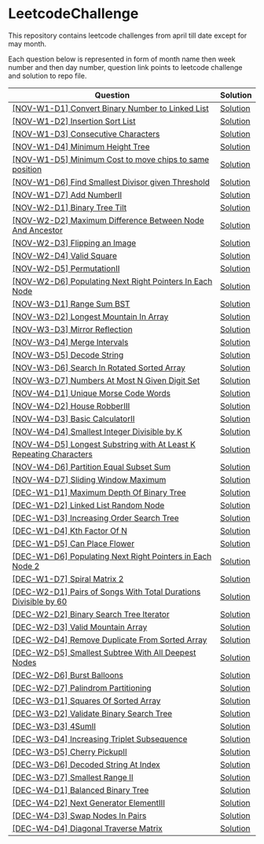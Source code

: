 # LeetcodeChallenge

This repository contains leetcode challenges from april till date except for may month.  

Each question below is represented in form of month name then week number and then day number, question link points to leetcode challenge and solution to repo file.

|Question |Solution|
|---------|--------|
|[[NOV-W1-D1] Convert Binary Number to Linked List](https://leetcode.com/explore/challenge/card/november-leetcoding-challenge/564/week-1-november-1st-november-7th/3516/)|[Solution](https://github.com/amrendrabagga/LeetcodeChallenge/blob/master/src/main/java/november/week1/Day1_ConvertBinaryNumberInLinkedListToInteger.java)|
|[[NOV-W1-D2] Insertion Sort List](https://leetcode.com/explore/challenge/card/november-leetcoding-challenge/564/week-1-november-1st-november-7th/3517/)|[Solution](https://github.com/amrendrabagga/LeetcodeChallenge/blob/master/src/main/java/november/week1/Day2_InsertionSortList.java)|
|[[NOV-W1-D3] Consecutive Characters](https://leetcode.com/explore/challenge/card/november-leetcoding-challenge/564/week-1-november-1st-november-7th/3518/)|[Solution](https://github.com/amrendrabagga/LeetcodeChallenge/blob/master/src/main/java/november/week1/Day3_ConsecutiveCharacters.java)|
|[[NOV-W1-D4] Minimum Height Tree](https://leetcode.com/explore/challenge/card/november-leetcoding-challenge/564/week-1-november-1st-november-7th/3519/)|[Solution](https://github.com/amrendrabagga/LeetcodeChallenge/blob/master/src/main/java/november/week1/Day4_MinimumHeightTrees.java)|
|[[NOV-W1-D5] Minimum Cost to move chips to same position](https://leetcode.com/explore/challenge/card/november-leetcoding-challenge/564/week-1-november-1st-november-7th/3520/)|[Solution](https://github.com/amrendrabagga/LeetcodeChallenge/blob/master/src/main/java/november/week1/Day5_MinimumCostToMoveCoinsToSamePosition.java)|
|[[NOV-W1-D6] Find Smallest Divisor given Threshold](https://leetcode.com/explore/challenge/card/november-leetcoding-challenge/564/week-1-november-1st-november-7th/3521/)|[Solution](https://github.com/amrendrabagga/LeetcodeChallenge/blob/master/src/main/java/november/week1/Day6_SmallestDivisorGivenThreshold.java)|
|[[NOV-W1-D7] Add NumberII](https://leetcode.com/explore/challenge/card/november-leetcoding-challenge/564/week-1-november-1st-november-7th/3522/)|[Solution](https://github.com/amrendrabagga/LeetcodeChallenge/blob/master/src/main/java/november/week1/Day7_AddTwoNumbers2.java)|
|[[NOV-W2-D1] Binary Tree Tilt](https://leetcode.com/explore/challenge/card/november-leetcoding-challenge/565/week-2-november-8th-november-14th/3524/)|[Solution](https://github.com/amrendrabagga/LeetcodeChallenge/blob/master/src/main/java/november/week2/Day1_BinaryTreeTilt.java)|
|[[NOV-W2-D2] Maximum Difference Between Node And Ancestor](https://leetcode.com/explore/challenge/card/november-leetcoding-challenge/565/week-2-november-8th-november-14th/3525/)|[Solution](https://github.com/amrendrabagga/LeetcodeChallenge/blob/master/src/main/java/november/week2/Day2_MaximumDifferenceBetweenNodeAndAncestor.java)|
|[[NOV-W2-D3] Flipping an Image](https://leetcode.com/explore/challenge/card/november-leetcoding-challenge/565/week-2-november-8th-november-14th/3526/)|[Solution](https://github.com/amrendrabagga/LeetcodeChallenge/blob/master/src/main/java/november/week2/Day3_FlippingImage.java)|
|[[NOV-W2-D4] Valid Square](https://leetcode.com/explore/challenge/card/november-leetcoding-challenge/565/week-2-november-8th-november-14th/3527/)|[Solution](https://github.com/amrendrabagga/LeetcodeChallenge/blob/master/src/main/java/november/week2/Day4_ValidSquare.java)|
|[[NOV-W2-D5] PermutationII](https://leetcode.com/explore/challenge/card/november-leetcoding-challenge/565/week-2-november-8th-november-14th/3528/)|[Solution](https://github.com/amrendrabagga/LeetcodeChallenge/blob/master/src/main/java/november/week2/Day5_Permutation2.java)|
|[[NOV-W2-D6] Populating Next Right Pointers In Each Node](https://leetcode.com/explore/challenge/card/november-leetcoding-challenge/565/week-2-november-8th-november-14th/3529/)|[Solution](https://github.com/amrendrabagga/LeetcodeChallenge/blob/master/src/main/java/november/week2/Day6_PopulatingNextRightPointer.java)|
|[[NOV-W3-D1] Range Sum BST](https://leetcode.com/explore/challenge/card/november-leetcoding-challenge/566/week-3-november-15th-november-21st/3532/)|[Solution](https://github.com/amrendrabagga/LeetcodeChallenge/blob/master/src/main/java/november/week3/Day1_RangeSumBST.java)|
|[[NOV-W3-D2] Longest Mountain In Array](https://leetcode.com/explore/challenge/card/november-leetcoding-challenge/566/week-3-november-15th-november-21st/3533/)|[Solution](https://github.com/amrendrabagga/LeetcodeChallenge/blob/master/src/main/java/november/week3/Day2_LongestMountainInArray.java)|
|[[NOV-W3-D3] Mirror Reflection](https://leetcode.com/explore/challenge/card/november-leetcoding-challenge/566/week-3-november-15th-november-21st/3534/)|[Solution](https://github.com/amrendrabagga/LeetcodeChallenge/blob/master/src/main/java/november/week3/Day3_MirrorReflection.java)|
|[[NOV-W3-D4] Merge Intervals](https://leetcode.com/explore/challenge/card/november-leetcoding-challenge/566/week-3-november-15th-november-21st/3535/)|[Solution](https://github.com/amrendrabagga/LeetcodeChallenge/blob/master/src/main/java/november/week3/Day4_MergeIntervals.java)|
|[[NOV-W3-D5] Decode String](https://leetcode.com/explore/challenge/card/november-leetcoding-challenge/566/week-3-november-15th-november-21st/3536/)|[Solution](https://github.com/amrendrabagga/LeetcodeChallenge/blob/master/src/main/java/november/week3/Day5_DecodeString.java)|
|[[NOV-W3-D6] Search In Rotated Sorted Array](https://leetcode.com/explore/challenge/card/november-leetcoding-challenge/566/week-3-november-15th-november-21st/3537/)|[Solution](https://github.com/amrendrabagga/LeetcodeChallenge/blob/master/src/main/java/november/week3/Day6_SearchInSortedArray.java)|
|[[NOV-W3-D7] Numbers At Most N Given Digit Set](https://leetcode.com/explore/challenge/card/november-leetcoding-challenge/566/week-3-november-15th-november-21st/3538/)|[Solution](https://github.com/amrendrabagga/LeetcodeChallenge/blob/master/src/main/java/november/week3/Day7_NumbersAtMostNGivenDigitSet.java)|
|[[NOV-W4-D1] Unique Morse Code Words](https://leetcode.com/explore/challenge/card/november-leetcoding-challenge/567/week-4-november-22nd-november-28th/3540/)|[Solution](https://github.com/amrendrabagga/LeetcodeChallenge/blob/master/src/main/java/november/week4/Day1_UniqueMorseCodeWords.java)|
|[[NOV-W4-D2] House RobberIII](https://leetcode.com/explore/challenge/card/november-leetcoding-challenge/567/week-4-november-22nd-november-28th/3541/)|[Solution](https://github.com/amrendrabagga/LeetcodeChallenge/blob/master/src/main/java/november/week4/Day2_HouseRobber3.java)|
|[[NOV-W4-D3] Basic CalculatorII](https://leetcode.com/explore/challenge/card/november-leetcoding-challenge/567/week-4-november-22nd-november-28th/3542/)|[Solution](https://github.com/amrendrabagga/LeetcodeChallenge/blob/master/src/main/java/november/week4/Day3_BasicCalculator2.java)|
|[[NOV-W4-D4] Smallest Integer Divisible by K](https://leetcode.com/explore/challenge/card/november-leetcoding-challenge/567/week-4-november-22nd-november-28th/3542/)|[Solution](https://github.com/amrendrabagga/LeetcodeChallenge/blob/master/src/main/java/november/week4/Day4_SmallestIntegerDivisibleByK.java)|
|[[NOV-W4-D5] Longest Substring with At Least K Repeating Characters](https://leetcode.com/explore/challenge/card/november-leetcoding-challenge/567/week-4-november-22nd-november-28th/3543/)|[Solution](https://github.com/amrendrabagga/LeetcodeChallenge/blob/master/src/main/java/november/week4/Day5_LongestSubstringWithAtLeastKRepeatingCharacters.java)|
|[[NOV-W4-D6] Partition Equal Subset Sum](https://leetcode.com/explore/challenge/card/november-leetcoding-challenge/567/week-4-november-22nd-november-28th/3544/)|[Solution](https://github.com/amrendrabagga/LeetcodeChallenge/blob/master/src/main/java/november/week4/Day6_PartitionEqualSubsetSum.java)|
|[[NOV-W4-D7] Sliding Window Maximum](https://leetcode.com/explore/challenge/card/november-leetcoding-challenge/567/week-4-november-22nd-november-28th/3545/)|[Solution](https://github.com/amrendrabagga/LeetcodeChallenge/blob/master/src/main/java/november/week4/Day7_SlidingWindowMaximum.java)|
|[[DEC-W1-D1] Maximum Depth Of Binary Tree](https://leetcode.com/explore/challenge/card/december-leetcoding-challenge/569/week-1-december-1st-december-7th/3551/)|[Solution](https://github.com/amrendrabagga/LeetcodeChallenge/blob/master/src/main/java/december/week1/Day1_MaximumDepthOfBinaryTree.java)|
|[[DEC-W1-D2] Linked List Random Node](https://leetcode.com/explore/challenge/card/december-leetcoding-challenge/569/week-1-december-1st-december-7th/3552/)|[Solution](https://github.com/amrendrabagga/LeetcodeChallenge/blob/master/src/main/java/december/week1/Day2_LinkedListRandomNode.java)|
|[[DEC-W1-D3] Increasing Order Search Tree](https://leetcode.com/explore/challenge/card/december-leetcoding-challenge/569/week-1-december-1st-december-7th/3553/)|[Solution](https://github.com/amrendrabagga/LeetcodeChallenge/blob/master/src/main/java/december/week1/Day3_IncreasingOrderSearchTree.java)|
|[[DEC-W1-D4] Kth Factor Of N](https://leetcode.com/explore/challenge/card/december-leetcoding-challenge/569/week-1-december-1st-december-7th/3554/)|[Solution](https://github.com/amrendrabagga/LeetcodeChallenge/blob/master/src/main/java/december/week1/Day4_TheKthFactorOfN.java)|
|[[DEC-W1-D5] Can Place Flower](https://leetcode.com/explore/challenge/card/december-leetcoding-challenge/569/week-1-december-1st-december-7th/3555/)|[Solution](https://github.com/amrendrabagga/LeetcodeChallenge/blob/master/src/main/java/december/week1/Day5_CanPlaceFlowers.java)|
|[[DEC-W1-D6] Populating Next Right Pointers in Each Node 2](https://leetcode.com/explore/challenge/card/december-leetcoding-challenge/569/week-1-december-1st-december-7th/3556/)|[Solution](https://github.com/amrendrabagga/LeetcodeChallenge/blob/master/src/main/java/december/week1/Day6_PopulatingEachPointerInEachNode2.java)|
|[[DEC-W1-D7] Spiral Matrix 2](https://leetcode.com/explore/challenge/card/december-leetcoding-challenge/569/week-1-december-1st-december-7th/3557/)|[Solution](https://github.com/amrendrabagga/LeetcodeChallenge/blob/master/src/main/java/december/week1/Day7_SpiralMatrix2.java)|
|[[DEC-W2-D1] Pairs of Songs With Total Durations Divisible by 60](https://leetcode.com/explore/challenge/card/december-leetcoding-challenge/570/week-2-december-8th-december-14th/3559/)|[Solution](https://github.com/amrendrabagga/LeetcodeChallenge/blob/master/src/main/java/december/week2/Day1_NumOfPairDivisibleBy60.java)|
|[[DEC-W2-D2] Binary Search Tree Iterator](https://leetcode.com/explore/challenge/card/december-leetcoding-challenge/570/week-2-december-8th-december-14th/3560/)|[Solution](https://github.com/amrendrabagga/LeetcodeChallenge/blob/master/src/main/java/december/week2/Day2_BinarySearchTreeIterator.java)|
|[[DEC-W2-D3] Valid Mountain Array](https://leetcode.com/explore/challenge/card/december-leetcoding-challenge/570/week-2-december-8th-december-14th/3561/)|[Solution](https://github.com/amrendrabagga/LeetcodeChallenge/blob/master/src/main/java/december/week2/Day3_ValidMountainArray.java)|
|[[DEC-W2-D4] Remove Duplicate From Sorted Array](https://leetcode.com/explore/challenge/card/december-leetcoding-challenge/570/week-2-december-8th-december-14th/3562/)|[Solution](https://github.com/amrendrabagga/LeetcodeChallenge/blob/master/src/main/java/december/week2/Day4_RemoveDuplicates.java)|
|[[DEC-W2-D5] Smallest Subtree With All Deepest Nodes](https://leetcode.com/explore/challenge/card/december-leetcoding-challenge/570/week-2-december-8th-december-14th/3563/)|[Solution](https://github.com/amrendrabagga/LeetcodeChallenge/blob/master/src/main/java/december/week2/Day5_SmallestSubtreeWithAllDeepestNodes.java)|
|[[DEC-W2-D6] Burst Balloons](https://leetcode.com/explore/challenge/card/december-leetcoding-challenge/570/week-2-december-8th-december-14th/3564/)|[Solution](https://github.com/amrendrabagga/LeetcodeChallenge/blob/master/src/main/java/december/week2/Day6_BurstBalloons.java)|
|[[DEC-W2-D7] Palindrom Partitioning](https://leetcode.com/explore/challenge/card/december-leetcoding-challenge/570/week-2-december-8th-december-14th/3565/)|[Solution](https://github.com/amrendrabagga/LeetcodeChallenge/blob/master/src/main/java/december/week2/Day7_PalindromPartitioning.java)|
|[[DEC-W3-D1] Squares Of Sorted Array](https://leetcode.com/explore/challenge/card/december-leetcoding-challenge/571/week-3-december-15th-december-21st/3567/)|[Solution](https://github.com/amrendrabagga/LeetcodeChallenge/blob/master/src/main/java/december/week3/Day1_SquaresOfSortedArray.java)|
|[[DEC-W3-D2] Validate Binary Search Tree](https://leetcode.com/explore/challenge/card/december-leetcoding-challenge/571/week-3-december-15th-december-21st/3568/)|[Solution](https://github.com/amrendrabagga/LeetcodeChallenge/blob/master/src/main/java/december/week3/Day2_ValidateBinarySearchTree.java)|
|[[DEC-W3-D3] 4SumII](https://leetcode.com/explore/challenge/card/december-leetcoding-challenge/571/week-3-december-15th-december-21st/3569/)|[Solution](https://github.com/amrendrabagga/LeetcodeChallenge/blob/master/src/main/java/december/week3/Day3_4SumII.java)|
|[[DEC-W3-D4] Increasing Triplet Subsequence](https://leetcode.com/explore/challenge/card/december-leetcoding-challenge/571/week-3-december-15th-december-21st/3570/)|[Solution](https://github.com/amrendrabagga/LeetcodeChallenge/blob/master/src/main/java/december/week3/Day4_IncreasingTripletSubsequence.java)|
|[[DEC-W3-D5] Cherry PickupII](https://leetcode.com/explore/challenge/card/december-leetcoding-challenge/571/week-3-december-15th-december-21st/3571/)|[Solution](https://github.com/amrendrabagga/LeetcodeChallenge/blob/master/src/main/java/december/week3/Day5_CherryPickII.java)|
|[[DEC-W3-D6] Decoded String At Index](https://leetcode.com/explore/featured/card/december-leetcoding-challenge/571/week-3-december-15th-december-21st/3572/)|[Solution](https://github.com/amrendrabagga/LeetcodeChallenge/blob/master/src/main/java/december/week3/Day6_DecodedStringAtIndex.java)|
|[[DEC-W3-D7] Smallest Range II](https://leetcode.com/explore/challenge/card/december-leetcoding-challenge/571/week-3-december-15th-december-21st/3573/)|[Solution](https://github.com/amrendrabagga/LeetcodeChallenge/blob/master/src/main/java/december/week3/Day7_SmallestRangeII.java)|
|[[DEC-W4-D1] Balanced Binary Tree](https://leetcode.com/explore/featured/card/december-leetcoding-challenge/572/week-4-december-22nd-december-28th/3577/)|[Solution](https://github.com/amrendrabagga/LeetcodeChallenge/blob/master/src/main/java/december/week4/Day1_BalancedBinaryTree.java)|
|[[DEC-W4-D2] Next Generator ElementIII](https://leetcode.com/explore/challenge/card/december-leetcoding-challenge/572/week-4-december-22nd-december-28th/3578/)|[Solution](https://github.com/amrendrabagga/LeetcodeChallenge/blob/master/src/main/java/december/week4/Day2_NextGreaterElementIII.java)|
|[[DEC-W4-D3] Swap Nodes In Pairs](https://leetcode.com/explore/challenge/card/december-leetcoding-challenge/572/week-4-december-22nd-december-28th/3579/)|[Solution](https://github.com/amrendrabagga/LeetcodeChallenge/blob/master/src/main/java/december/week4/Day3_SwapNodesInPairs.java)|
|[[DEC-W4-D4] Diagonal Traverse Matrix](https://leetcode.com/explore/challenge/card/december-leetcoding-challenge/572/week-4-december-22nd-december-28th/3580/)|[Solution](https://github.com/amrendrabagga/LeetcodeChallenge/blob/master/src/main/java/december/week4/Day4_DiagonalTraverse.java)|